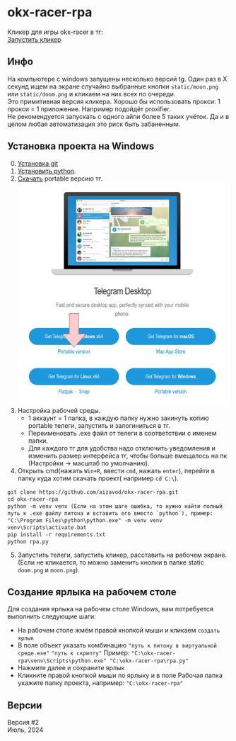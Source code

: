 # okx-racer-rpa
Кликер для игры okx-racer в тг:   
[Запустить кликер](https://t.me/OKX_official_bot/OKX_Racer?startapp=linkCode_65748275)

## Инфо   
На компьютере с windows запущены несколько версий tg. Один раз в X секунд ищем на экране случайно выбранные кнопки `static/moon.png` или `static/doom.png` и кликаем на них всех по очереди.    
Это примитивная версия кликера. Хорошо бы использовать прокси: 1 прокси = 1 приложение. Например подойдёт proxifier.    
Не рекомендуется запускать с одного айпи более 5 таких учёток. Да и в целом любая автоматизация это риск быть забаненным.

## Установка проекта на Windows
0. [Установка git](https://git-scm.com/download/win/)    
1. [Установить python](https://www.python.org/downloads/).    
2. [Скачать](https://desktop.telegram.org/) portable версию тг.     
![telegram](./static/for_readme/image.png)
3. Настройка рабочей среды.
    - 1 аккаунт = 1 папка, в каждую папку нужно закинуть копию portable телеги, запустить и залогиниться в тг.     
    - Переименовать .exe файл от телеги в соответствии с именем папки. 
    - Для каждого тг для удобства надо отключить уведомления и изменить размер интерфейса тг, чтобы больше вмещалось на пк (Настройки -> масштаб по умолчанию).    
4. Открыть cmd(нажать `Win+R`, ввести `cmd`, нажать `enter`), перейти в папку куда хотим скачать проект( например `cd C:\`).    
```
git clone https://github.com/aizavod/okx-racer-rpa.git
cd okx-racer-rpa
python -m venv venv (Если на этом шаге ошибка, то нужно найти полный путь к .exe файлу питона и вставить его вместо `python`), пример: "C:\Program Files\python\python.exe" -m venv venv
venv\Scripts\activate.bat
pip install -r requirements.txt
python rpa.py
```
5. Запустить телеги, запустить кликер, расставить на рабочем экране. (Если не кликается, то можно заменить кнопки в папке static `doom.png` и `moon.png`).


## Создание ярлыка на рабочем столе
Для создания ярлыка на рабочем столе Windows, вам потребуется выполнить следующие шаги:

- На рабочем столе жмём правой кнопкой мыши и кликаем `создать ярлык`
- В поле объект указать комбинацию `"путь к питону в виртуальной среде.exe"` `"путь к скрипту"`
Пример: `"C:\okx-racer-rpa\venv\Scripts\python.exe" "C:\okx-racer-rpa\rpa.py"`
- Нажмите далее и сохраните ярлык
- Кликните правой кнопкой мыши по ярлыку и в поле Рабочая папка укажите папку проекта, например: `"C:\okx-racer-rpa"`

## Версии
Версия #2    
Июль, 2024